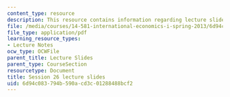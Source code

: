```yaml
---
content_type: resource
description: This resource contains information regarding lecture slide 26.
file: /media/courses/14-581-international-economics-i-spring-2013/6d94c083794b590acd3c01288488bcf2_MIT14_581S13_Lecslides26.pdf
file_type: application/pdf
learning_resource_types:
- Lecture Notes
ocw_type: OCWFile
parent_title: Lecture Slides
parent_type: CourseSection
resourcetype: Document
title: Session 26 lecture slides
uid: 6d94c083-794b-590a-cd3c-01288488bcf2
---
```

